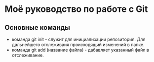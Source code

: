 # Моё руководство по работе с Git
## Основные команды
 * команда git init - служит для инициализации репозитория. Для дальнейшего отслеживаия происходящий изменений в папке.
 * команда git add (название файла) - дабавляет указанный файл в отслеживание.